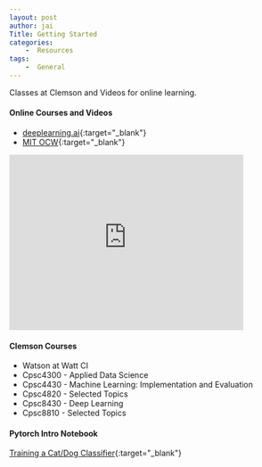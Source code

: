 ```yaml
---
layout: post
author: jai
Title: Getting Started
categories: 
    -  Resources
tags:
    -  General
---
```

Classes at Clemson and Videos for online learning.

#### Online Courses and Videos
 - [deeplearning.ai](https://www.deeplearning.ai/programs/){:target="_blank"}  
 - [MIT OCW](http://introtodeeplearning.com/){:target="_blank"}
<div class="video-container">
    <iframe width="420" height="315" src="https://www.youtube.com/embed/5tvmMX8r_OM?list=PLtBw6njQRU-rwp5__7C0oIVt26ZgjG9NI" frameborder="0" allow="accelerometer; clipboard-write; encrypted-media; gyroscope; picture-in-picture" allowfullscreen></iframe>
</div>

#### Clemson Courses
 - Watson at Watt CI  
 - Cpsc4300 - Applied Data Science  
 - Cpsc4430 - Machine Learning: Implementation and Evaluation  
 - Cpsc4820 - Selected Topics  
 - Cpsc8430 - Deep Learning  
 - Cpsc8810 - Selected Topics  

#### Pytorch Intro Notebook
[Training a Cat/Dog Classifier](https://github.com/Clemson-AI/Intro){:target="_blank"}